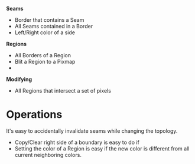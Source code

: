 **Seams**
- Border that contains a Seam
- All Seams contained in a Border
- Left/Right color of a side

**Regions**
- All Borders of a Region
- Blit a Region to a Pixmap
- 

**Modifying**
- All Regions that intersect a set of pixels


Operations
==========
It's easy to accidentally invalidate seams while changing the topology.


- Copy/Clear right side of a boundary is easy to do if 
- Setting the color of a Region is easy if the new color is different
  from all current neighboring colors.

